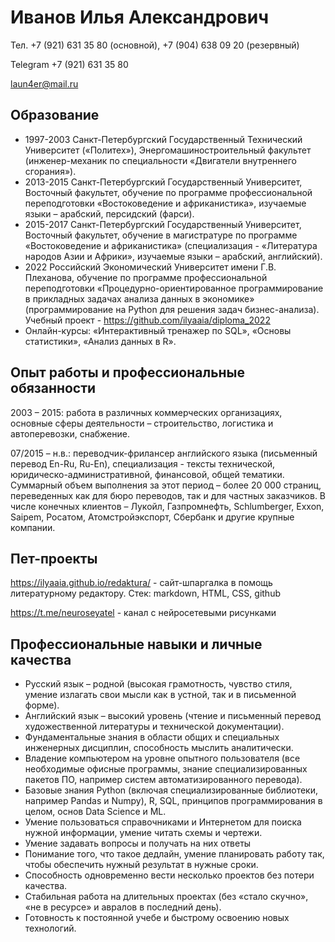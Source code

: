 # Иванов Илья Александрович

Тел. +7 (921) 631 35 80 (основной), +7 (904) 638 09 20 (резервный)

Telegram +7 (921) 631 35 80

laun4er@mail.ru   
 		
## Образование

- 1997-2003 Санкт-Петербургский Государственный Технический Университет («Политех»), Энергомашиностроительный факультет (инженер-механик по специальности «Двигатели внутреннего сгорания»).
- 2013-2015 Санкт-Петербургский Государственный Университет, Восточный факультет, обучение по программе профессиональной переподготовки «Востоковедение и африканистика», изучаемые языки – арабский, персидский (фарси). 
- 2015-2017 Санкт-Петербургский Государственный Университет, Восточный факультет, обучение в магистратуре по программе «Востоковедение и африканистика» (специализация - «Литература народов Азии и Африки», изучаемые языки – арабский, английский). 
- 2022 Российский Экономический Университет имени Г.В. Плеханова, обучение по программе профессиональной переподготовки «Процедурно-ориентированное программирование в прикладных задачах анализа данных в экономике» (программирование на Python для решения задач бизнес-анализа). Учебный проект - https://github.com/ilyaaia/diploma_2022
- Онлайн-курсы: «Интерактивный тренажер по SQL», «Основы статистики», «Анализ данных в R».

## Опыт работы и профессиональные обязанности

2003 – 2015: работа в различных коммерческих организациях, основные сферы деятельности – строительство, логистика и автоперевозки, снабжение.

07/2015 – н.в.: переводчик-фрилансер английского языка (письменный перевод En-Ru, Ru-En), специализация - тексты технической, юридическо-административной, финансовой, общей тематики. Суммарный объем выполнения за этот период – более 20 000 страниц, переведенных как для бюро переводов, так и для частных заказчиков. В числе конечных клиентов – Лукойл, Газпромнефть, Schlumberger, Exxon, Saipem, Росатом, Атомстройэкспорт, Сбербанк и другие крупные компании.

## Пет-проекты

https://ilyaaia.github.io/redaktura/ - сайт-шпаргалка в помощь литературному редактору. Стек: markdown, HTML, CSS, github

https://t.me/neuroseyatel - канал с нейросетевыми рисунками

## Профессиональные навыки и личные качества
- Русский язык – родной (высокая грамотность, чувство стиля, умение излагать свои мысли как в устной, так и в письменной форме).
- Английский язык – высокий уровень (чтение и письменный перевод художественной литературы и технической документации).
- Фундаментальные знания в области общих и специальных инженерных дисциплин, способность мыслить аналитически.
- Владение компьютером на уровне опытного пользователя (все необходимые офисные программы, знание специализированных пакетов ПО, например систем автоматизированного перевода).
- Базовые знания Python (включая специализированные библиотеки, например Pandas и Numpy), R, SQL, принципов программирования в целом, основ Data Science и ML.
- Умение пользоваться справочниками и Интернетом для поиска нужной информации, умение читать схемы и чертежи.
- Умение задавать вопросы и получать на них ответы
- Понимание того, что такое дедлайн, умение планировать работу так, чтобы обеспечить нужный результат в нужные сроки.
- Способность одновременно вести несколько проектов без потери качества.
- Стабильная работа на длительных проектах (без «стало скучно», «не в ресурсе» и авралов в последний день).
- Готовность к постоянной учебе и быстрому освоению новых технологий.

